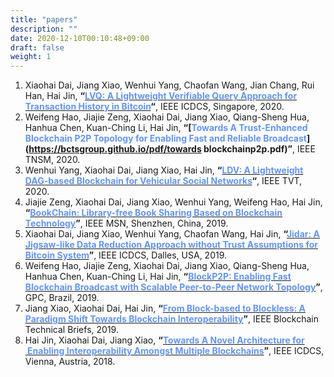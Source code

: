 ```yaml
---
title: "papers"
description: ""
date: 2020-12-10T00:10:48+09:00
draft: false
weight: 1
---
```


1. Xiaohai Dai, Jiang Xiao, Wenhui Yang, Chaofan Wang, Jian Chang, Rui Han, Hai Jin, **“[<font color=CornflowerBlue>LVQ: A Lightweight Verifiable Query Approach for Transaction History in Bitcoin</font>](https://bctsgroup.github.io/pdf/LVQ.pdf)“**, IEEE ICDCS, Singapore, 2020.
2. Weifeng Hao, Jiajie Zeng, Xiaohai Dai, Jiang Xiao, Qiang-Sheng Hua, Hanhua Chen, Kuan-Ching Li, Hai Jin, **“[<font color=CornflowerBlue>Towards A Trust-Enhanced Blockchain P2P Topology for Enabling Fast and Reliable Broadcast</font>](https://bctsgroup.github.io/pdf/towards blockchainp2p.pdf)”**, IEEE TNSM, 2020.
3. Wenhui Yang, Xiaohai Dai, Jiang Xiao, Hai Jin, **“[<font color=CornflowerBlue>LDV: A Lightweight DAG-based Blockchain for Vehicular Social Networks</font>](https://bctsgroup.github.io/pdf/LDV.pdf)“**, IEEE TVT, 2020.
4. Jiajie Zeng, Xiaohai Dai, Jiang Xiao, Wenhui Yang, Weifeng Hao, Hai Jin, **“[<font color=CornflowerBlue>BookChain: Library-free Book Sharing Based on Blockchain Technology</font>](https://bctsgroup.github.io/pdf/BookChain.pdf)”**, IEEE MSN, Shenzhen, China, 2019.
5. Xiaohai Dai, Jiang Xiao, Wenhui Yang, Chaofan Wang, Hai Jin, **“[<font color=CornflowerBlue>Jidar: A Jigsaw-like Data Reduction Approach without Trust Assumptions for Bitcoin System</font>](https://bctsgroup.github.io/pdf/Jidar.pdf)”**, IEEE ICDCS, Dalles, USA, 2019.
6. Weifeng Hao, Jiajie Zeng, Xiaohai Dai, Jiang Xiao, Qiang-Sheng Hua, Hanhua Chen, Kuan-Ching Li, Hai Jin, **“[<font color=CornflowerBlue>BlockP2P: Enabling Fast Blockchain Broadcast with Scalable Peer-to-Peer Network Topology</font>](https://bctsgroup.github.io/pdf/BlockP2PEnablingFastBlockchain.pdf)”**, GPC, Brazil, 2019.
7. Jiang Xiao, Xiaohai Dai, Hai Jin, **“[<font color=CornflowerBlue>From Block-based to Blockless: A Paradigm Shift Towards Blockchain Interoperability</font>](https://blockchain.ieee.org/technicalbriefs/march-2019/from-block-based-to-blockless-a-paradigm-shift-towards-blockchain-interoperability)”**, IEEE Blockchain Technical Briefs, 2019.
8. Hai Jin, Xiaohai Dai, Jiang Xiao, **“[<font color=CornflowerBlue>Towards A Novel Architecture for  Enabling Interoperability Amongst Multiple Blockchains</font>](https://bctsgroup.github.io/pdf/architecture.pdf)”**, IEEE ICDCS, Vienna, Austria, 2018.

